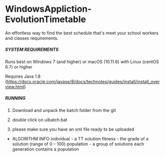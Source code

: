 # WindowsAppliction-EvolutionTimetable

An effortless way to find the best schedule that's meet your school workers and classes requirements.



#####   SYSTEM REQUIREMENTS  #####

Runs best on Windows 7 (and higher) or macOS (10.11.6) with Linux (centOS 6.7) or higher

Requires Java 1.8 (https://docs.oracle.com/javase/8/docs/technotes/guides/install/install_overview.html)




##### RUNNING #####

1. Download and unpack the batch folder from the git

2. double click on uibatch.bat

3. please make sure you have an xml file ready to be uploaded



* ALGORITHM INFO
individual - a TT solution
fitness - the grade of a solution (range of 0 – 100)
population - a group of solutions
each generation contains a population
